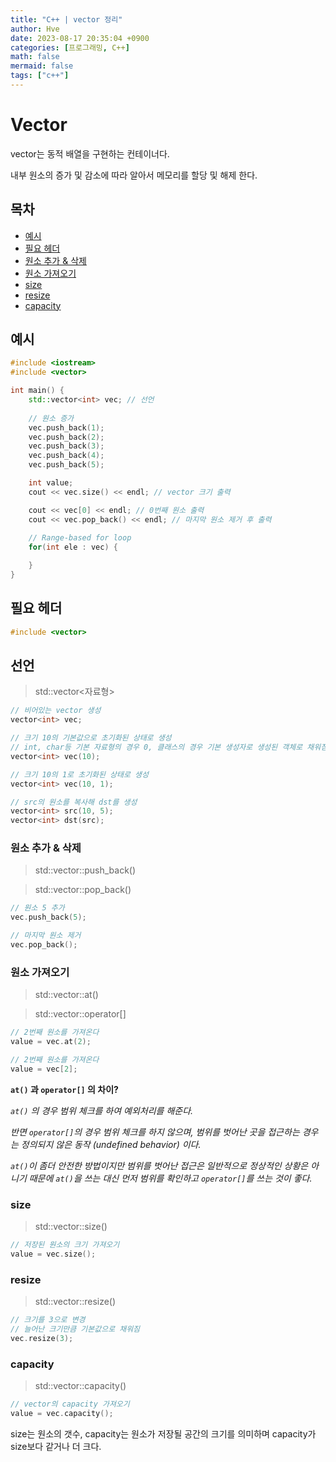 ```yaml
---
title: "C++ | vector 정리"
author: Hve
date: 2023-08-17 20:35:04 +0900
categories: [프로그래밍, C++]
math: false
mermaid: false
tags: ["c++"]
---
```


# Vector

vector는 동적 배열을 구현하는 컨테이너다.

내부 원소의 증가 및 감소에 따라 알아서 메모리를 할당 및 해제 한다.

## 목차
- [예시](#예시)
- [필요 헤더](#필요헤더)
- [원소 추가 & 삭제](#원소-추가-&-삭제)
- [원소 가져오기](#원소-가져오기)
- [size](#size)
- [resize](#resize)
- [capacity](#capacity)

## 예시

```cpp
#include <iostream>
#include <vector>

int main() {
    std::vector<int> vec; // 선언
    
    // 원소 증가
    vec.push_back(1);
    vec.push_back(2);
    vec.push_back(3);
    vec.push_back(4);
    vec.push_back(5);

    int value;
    cout << vec.size() << endl; // vector 크기 출력

    cout << vec[0] << endl; // 0번째 원소 출력
    cout << vec.pop_back() << endl; // 마지막 원소 제거 후 출력
    
    // Range-based for loop
    for(int ele : vec) {

    }
}

```

## 필요 헤더

```cpp
#include <vector>
```

## 선언

> std::vector<자료형>

```cpp
// 비어있는 vector 생성
vector<int> vec;

// 크기 10의 기본값으로 초기화된 상태로 생성
// int, char등 기본 자료형의 경우 0, 클래스의 경우 기본 생성자로 생성된 객체로 채워짐
vector<int> vec(10); 

// 크기 10의 1로 초기화된 상태로 생성
vector<int> vec(10, 1); 

// src의 원소를 복사해 dst를 생성
vector<int> src(10, 5);
vector<int> dst(src);
```

### 원소 추가 & 삭제

> std::vector::push_back()

> std::vector::pop_back()

```cpp
// 원소 5 추가
vec.push_back(5);

// 마지막 원소 제거
vec.pop_back();
```

### 원소 가져오기

> std::vector::at()

> std::vector::operator[]

```cpp
// 2번째 원소를 가져온다
value = vec.at(2);

// 2번째 원소를 가져온다
value = vec[2];
```

**`at()` 과 `operator[]` 의 차이?**

*`at()` 의 경우 범위 체크를 하여 예외처리를 해준다.*

*반면 `operator[]`의 경우 범위 체크를 하지 않으며, 범위를 벗어난 곳을 접근하는 경우는 정의되지 않은 동작 (undefined behavior) 이다.*

*`at()`이 좀더 안전한 방법이지만 범위를 벗어난 접근은 일반적으로 정상적인 상황은 아니기 때문에 `at()`을 쓰는 대신 먼저 범위를 확인하고 `operator[]`를 쓰는 것이 좋다.*

### size

> std::vector::size()

```cpp
// 저장된 원소의 크기 가져오기
value = vec.size();
```

### resize

> std::vector::resize()

```cpp
// 크기를 3으로 변경
// 늘어난 크기만큼 기본값으로 채워짐
vec.resize(3);
```

### capacity

> std::vector::capacity()

```cpp
// vector의 capacity 가져오기
value = vec.capacity();
```

size는 원소의 갯수, capacity는 원소가 저장될 공간의 크기를 의미하며 capacity가 size보다 같거나 더 크다.

